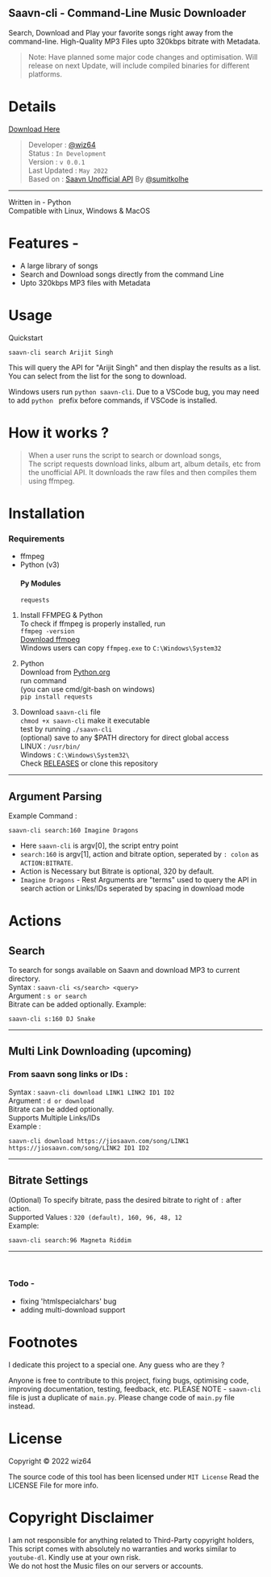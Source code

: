 ## Saavn-cli - Command-Line Music Downloader

Search, Download and Play your favorite songs right away from the command-line. High-Quality MP3 Files upto 320kbps bitrate with Metadata.
> Note: Have planned some major code changes and optimisation. Will release on next Update, will include compiled binaries for different platforms.
# Details

[Download Here](https://github.com/wiz64/saavn-cli/releases)
> Developer : [@wiz64](https://github.com/wiz64) <br>
> Status : `In Development`<br>
> Version : `v 0.0.1`<br>
> Last Updated : `May 2022`<br>
> Based on : [Saavn Unofficial API](https://github.com/sumitkolhe/jiosaavn-api) By [@sumitkolhe](https://github.com/sumitkolhe)
---
Written in - Python <br>
Compatible with Linux, Windows & MacOS

# Features -
- A large library of songs
- Search and Download songs directly from the command Line
- Upto 320kbps MP3 files with Metadata

# Usage
Quickstart
```
saavn-cli search Arijit Singh
```
This will query the API for "Arijit Singh" and then display the results as a list. You can select from the list for the song to download.

Windows users run `python saavn-cli`. Due to a VSCode bug, you may need to add `python ` prefix before commands, if VSCode is installed.

# How it works ?

>When a user runs the script to search or download songs,<br> The script requests download links, album art, album details, etc from the unofficial API. It downloads the raw files and then compiles them using ffmpeg.

# Installation
### Requirements

- ffmpeg
- Python (v3)
  #### Py Modules
  `requests`
  


1) Install FFMPEG & Python
<br>To check if ffmpeg is properly installed, run<br>
`ffmpeg -version`<br>
[Download ffmpeg](https://ffmpeg.org/download.html)<br>
Windows users can copy `ffmpeg.exe` to `C:\Windows\System32`
2) Python<br>
   Download from [Python.org](https://www.python.org/)<br>
   run command<br>
   (you can use cmd/git-bash on windows)<br>
   `pip install requests`

3) Download `saavn-cli` file<br>
   `chmod +x saavn-cli` make it executable<br>
   test by running `./saavn-cli`<br>
   (optional) save to any $PATH directory for direct global access<br>
LINUX : `/usr/bin/`<br>
Windows : `C:\Windows\System32\`<br>
Check [RELEASES](https://github.com/wiz64/saavn-cli/releases/) or clone this repository
<hr>

## Argument Parsing
Example Command :
```
saavn-cli search:160 Imagine Dragons
```
- Here `saavn-cli` is argv[0], the script entry point
- `search:160` is argv[1], action and bitrate option, seperated by `: colon` as `ACTION:BITRATE`.<br>
- Action is Necessary but Bitrate is optional, 320 by default.
- `Imagine Dragons` - Rest Arguments are "terms" used to query the API in search action or Links/IDs seperated by spacing in download mode
# Actions
## Search
To search for songs available on Saavn and download MP3 to current directory.<br>
Syntax : `saavn-cli <s/search> <query>`<br>
Argument : `s or search`<br>
Bitrate can be added optionally.
Example:
```
saavn-cli s:160 DJ Snake
```
---

## Multi Link Downloading (upcoming)

### From saavn song links or IDs : <br>


  Syntax : `saavn-cli download LINK1 LINK2 ID1 ID2`<br>
  Argument : `d or download`<br>
  Bitrate can be added optionally.<br>
  Supports Multiple Links/IDs<br>
  Example :

```
saavn-cli download https://jiosaavn.com/song/LINK1 https://jiosaavn.com/song/LINK2 ID1 ID2
```
---

## Bitrate Settings
(Optional) To specify bitrate, pass the desired bitrate to right of `:` after action. <br>
Supported Values : `320 (default), 160, 96, 48, 12`<br>
Example:
```
saavn-cli search:96 Magneta Riddim
```
---
<br>

### Todo -
 - fixing 'htmlspecialchars' bug
 - adding multi-download support

# Footnotes 
I dedicate this project to a special one. Any guess who are they ?

Anyone is free to contribute to this project, fixing bugs, optimising code, improving documentation, testing, feedback, etc.
PLEASE NOTE - `saavn-cli` file is just a duplicate of `main.py`. Please change code of `main.py` file instead.
# License
Copyright &copy; 2022 wiz64

The source code of this tool has been licensed under `MIT License` Read the LICENSE File for more info.

# Copyright Disclaimer
I am not responsible for anything related to Third-Party copyright holders, This script comes with absolutely no warranties and works similar to `youtube-dl`. Kindly use at your own risk. <br>We do not host the Music files on our servers or accounts.
